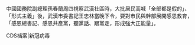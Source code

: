 

中國國務院副總理孫春蘭周四視察武漢社區時，大批居民高喊「全部都是假的」、「形式主義」後，武漢市委書記王忠林當晚下令，要對市民與幹部展開感恩教育，「感恩總書記、感恩共產黨，聽黨話、跟黨走，形成強大正能量」。

CDS档案|新冠病毒 
